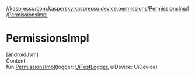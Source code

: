 //[kaspresso](../../index.md)/[com.kaspersky.kaspresso.device.permissions](../index.md)/[PermissionsImpl](index.md)/[PermissionsImpl](-permissions-impl.md)



# PermissionsImpl  
[androidJvm]  
Content  
fun [PermissionsImpl](-permissions-impl.md)(logger: [UiTestLogger](../../com.kaspersky.kaspresso.logger/-ui-test-logger/index.md), uiDevice: UiDevice)  



